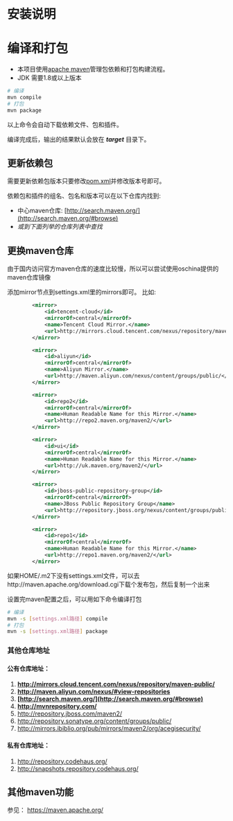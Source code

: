 安装说明
==========

编译和打包
======

+ 本项目使用[apache maven](https://maven.apache.org/)管理包依赖和打包构建流程。
+ JDK 需要1.8或以上版本

```bash
# 编译
mvn compile
# 打包
mvn package
```

以上命令会自动下载依赖文件、包和插件。

编译完成后，输出的结果默认会放在 ***target*** 目录下。

更新依赖包
------

需要更新依赖包版本只要修改[pom.xml](pom.xml)并修改版本号即可。

依赖包和插件的组名、包名和版本可以在以下仓库内找到:

+ 中心maven仓库: [http://search.maven.org/](http://search.maven.org/#browse)
+ *或到下面列举的仓库列表中查找*

更换maven仓库
------
由于国内访问官方maven仓库的速度比较慢，所以可以尝试使用oschina提供的maven仓库镜像

添加mirror节点到settings.xml里的mirrors即可。
比如:
```xml
        <mirror>
            <id>tencent-cloud</id>
            <mirrorOf>central</mirrorOf>
            <name>Tencent Cloud Mirror.</name>
            <url>http://mirrors.cloud.tencent.com/nexus/repository/maven-public/</url>
        </mirror>

        <mirror>
            <id>aliyun</id>
            <mirrorOf>central</mirrorOf>
            <name>Aliyun Mirror.</name>
            <url>http://maven.aliyun.com/nexus/content/groups/public/</url>
        </mirror>

        <mirror>
            <id>repo2</id>
            <mirrorOf>central</mirrorOf>
            <name>Human Readable Name for this Mirror.</name>
            <url>http://repo2.maven.org/maven2/</url>
        </mirror>

        <mirror>
            <id>ui</id>
            <mirrorOf>central</mirrorOf>
            <name>Human Readable Name for this Mirror.</name>
            <url>http://uk.maven.org/maven2/</url>
        </mirror>

        <mirror>
            <id>jboss-public-repository-group</id>
            <mirrorOf>central</mirrorOf>
            <name>JBoss Public Repository Group</name>
            <url>http://repository.jboss.org/nexus/content/groups/public</url>
        </mirror>

        <mirror>
            <id>repo1</id>
            <mirrorOf>central</mirrorOf>
            <name>Human Readable Name for this Mirror.</name>
            <url>http://repo1.maven.org/maven2/</url>
        </mirror>
```

如果HOME/.m2下没有settings.xml文件，可以去http://maven.apache.org/download.cgi下载个发布包，然后复制一个出来

设置完maven配置之后，可以用如下命令编译打包

```bash
# 编译
mvn -s [settings.xml路径] compile
# 打包
mvn -s [settings.xml路径] package
```

### 其他仓库地址

#### 公有仓库地址：

1. **http://mirrors.cloud.tencent.com/nexus/repository/maven-public/**
2. **http://maven.aliyun.com/nexus/#view-repositories**
3. **[http://search.maven.org/](http://search.maven.org/#browse)**
4. **http://mvnrepository.com/**
5. http://repository.jboss.com/maven2/
6. http://repository.sonatype.org/content/groups/public/
7. http://mirrors.ibiblio.org/pub/mirrors/maven2/org/acegisecurity/

#### 私有仓库地址：
1. http://repository.codehaus.org/
2. http://snapshots.repository.codehaus.org/

其他maven功能
------
参见： https://maven.apache.org/


